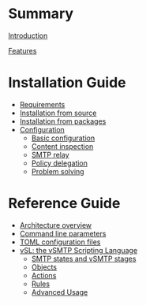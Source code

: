 # Summary

[Introduction](introduction.md)

[Features](features.md)

# Installation Guide

- [Requirements](install/requirements.md)
- [Installation from source](install/source.md)
- [Installation from packages]()
- [Configuration](install/configuration.md)
  - [Basic configuration]()
  - [Content inspection]()
  - [SMTP relay]()
  - [Policy delegation]()
  - [Problem solving]()

# Reference Guide

- [Architecture overview]()
- [Command line parameters]()
- [TOML configuration files]()
- [vSL: the vSMTP Scripting Language](reference/vSL/vsl.md)
  - [SMTP states and vSMTP stages](reference/vSL/stages.md)
  - [Objects](reference/vSL/objects.md)
  - [Actions](reference/vSL/actions.md)
  - [Rules](reference/vSL/rules.md)
  - [Advanced Usage](reference/vSL/advanced.md)
